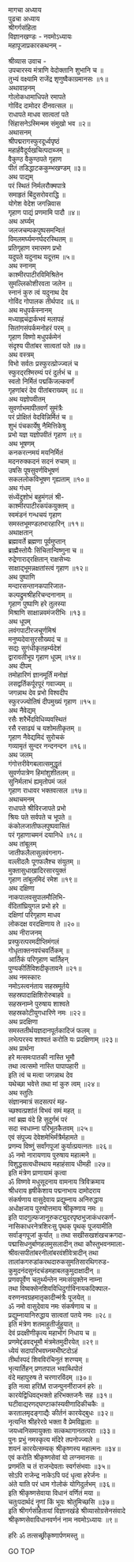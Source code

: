 मागचा अध्याय  
पुढचा अध्याय  
श्रीगर्गसंहिता  
विज्ञानखण्डः - नवमोऽध्यायः  
महापूजाप्रकारकथनम् -  
  
श्रीव्यास उवाच -  
उपचारस्य मंत्राणि वेदोक्तानि शुभानि च ॥  
तुभ्यं वक्ष्यामि राजेंद्र शृणुष्वैकाग्रमानसः ॥१॥  
अथावाहनम्  
गोलोकधामाधिपते रमापते  
     गोविंद दामोदर दीनवत्सल ॥  
राधापते माधव सात्वतां पते  
     सिंहासनेऽस्मिन्मम संमुखो भव ॥२॥  
अथासनम्  
श्रीपद्मरागस्फुरदूर्ध्वपृष्ठं  
     महार्हवैदूर्यखचित्पदाब्जम् ॥  
वैकुण्ठ वैकुण्ठपते गृहाण  
     पीतं तडिद्धाटककुम्भखण्डम् ॥३॥  
अथ पाद्यम्  
परं स्थितं निर्मलरौक्मपात्रे  
     समाहृतं बिंदुसरोवराद्धि ॥  
योगेश वेदेश जगन्निवास  
     गृहाण पाद्यं प्रणमामि पादौ ॥४॥  
अथ अर्घ्यम्  
जलजचम्पकपुष्पसमन्वितं  
     विमलमर्घ्यमनर्घदरस्थितम् ॥  
प्रतिगृहाण रमारमण प्रभो  
     यदुपते यदुनाथ यदूत्तम ॥५॥  
अथ स्नानम्  
काश्मीरपाटीरविमिश्रितेन  
     सुमल्लिकोशीरवता जलेन ॥  
स्नानं कुरु त्वं यदुनाथ देव  
     गोविंद गोपालक तीर्थपाद ॥६॥  
अथ मधुपर्कस्नानम्  
मध्याह्नचंद्रार्कभवं मलापहं  
     सितांगसंपर्कमनोहरं परम् ॥  
गृहाण विष्णो मधुपर्कमेनं  
     संदृश्य पीतांबर सात्वतां पते ॥७॥  
अथ वस्त्रम्  
विभो सर्वतः प्रस्फुरत्प्रोज्ज्वलं च  
     स्फुरद्‌रश्मिरम्यं परं दुर्लभं च ॥  
स्वतो निर्मितं पद्मकिंजल्कवर्णं  
     गृहणांबरं देव पीतांबराख्यम् ॥८॥  
अथ यज्ञोपवीतम्  
सुवर्णाभमापीतवर्णं सुमंत्रैः  
     परं प्रोक्षितं वेदविन्निर्मितं च ॥  
शुभं पंचकार्येषु नैमित्तिकेषु  
     प्रभो यज्ञ यज्ञोपवीतं गृहाण ॥९॥  
अथ भूषणम्  
कनकरत्नमयं मयनिर्मितं  
     मदनरुक्कदनं सदनं रुचाम् ॥  
उषसि पूषसुवर्णविभूषणं  
     सकललोकविभूषण गृह्यताम् ॥१०॥  
अथ गंधम्  
संध्येंदुशोभं बहुमंगलं श्री-  
     काश्मीरपाटीरकपंकयुक्तम् ॥  
स्वमंडनं गन्धचयं गृहाण  
     समस्तभूमण्डलभारहारिन् ॥११॥  
अथाक्षतान्  
ब्रह्मावर्ते ब्रह्मणा पूर्वमुप्तान्  
     ब्राह्मैस्तोयैः सिंचितान्विष्णुना च ॥  
रुद्रेणाराद्‌रक्षितान् राक्षसेभ्यः  
     साक्षाद्भूमन्नक्षतांस्त्वं गृहाण ॥१२॥  
अथ पुष्पाणि  
मन्दारसन्तानकपारिजात-  
     कल्पद्रुमश्रीहरिचन्दनानाम् ॥  
गृहाण पुष्पाणि हरे तुलस्या  
     मिश्राणि साक्षान्नवमंजरीभिः ॥१३॥  
अथ धूपम्  
लवंगपाटीरजचूर्णमिश्रं  
     मनुष्यदेवासुरसौख्यदं च ॥  
सद्यः सुगंधीकृतहर्म्यदेशं  
     द्वारावतीभूप गृहाण धूपम् ॥१४॥  
अथ दीपम्  
तमोहारिणं ज्ञानमूर्तिं मनोज्ञं  
     लसद्वर्तिकर्पूरपूरं गवाज्यम् ॥  
जगन्नाथ देव प्रभो विश्वदीप  
     स्फुरज्ज्योतिषं दीपमुख्यं गृहाण ॥१५॥  
अथ नैवेद्यम्  
रसैः शरैर्भेदविधिव्यवस्थितं  
     रसै रसाढ्यं च यशोमतीकृतम् ॥  
गृहाण नैवेद्यमिदं सुरोचकं  
     गव्यामृतं सुन्दर नन्दनन्दन ॥१६॥  
अथ जलम्  
गंगोत्तरीवेगबलात्समुद्धृतं  
     सुवर्णपात्रेण हिमांशुशीतलम् ॥  
सुनिर्मलाभं ह्यमृतोपमं जलं  
     गृहाण राधावर भक्तवत्सल ॥१७॥  
अथाचमनम्  
राधापते श्रीविरजापते प्रभो  
     श्रियः पते सर्वपते च भूपते ॥  
कंकोलजातीफलपुष्पवासितं  
     परं गृहाणाचमनं दयानिधे ॥१८॥  
अथ तांबूलम्  
जातीफलैलासुलवंगनाग-  
     वल्लीदलैः पूगफलैश्च संयुतम् ॥  
मुक्तासुधाखादिरसारयुक्तं  
     गृहाण तांबूलमिदं रमेश ॥१९॥  
अथ दक्षिणा  
नाकपालवसुपालमौलिभि-  
     र्वंदितांघ्रियुगल प्रभो हरे ॥  
दक्षिणां परिगृहाण माधव  
     लोकदक्ष वरदक्षिणाय ते ॥२०॥  
अथ नीराजनम्  
प्रस्फुरत्परमदीप्तिमंगलं  
     गोधृताक्तनवपंचवर्तिकम् ॥  
आर्तिकं परिगृहाण चार्तिहन्  
     पुण्यकीर्तिविशदीकृतावने ॥२१॥  
अथ नमस्कारः  
नमोऽस्त्वनंताय सहस्रमूर्तये  
     सहस्रपादाक्षिशिरोरुबाहवे ॥  
सहस्रनाम्ने पुरुषाय शाश्वते  
     सहस्रकोटीयुगधारिणे नमः ॥२२॥  
अथ प्रदक्षिणा  
समस्ततीर्थयज्ञदानपूर्तकादिजं फलम् ॥  
लभेत्परस्य शाश्वतं करोति यः प्रदक्षिणाम् ॥२३॥  
अथ प्रार्थना  
हरे मत्समःपातकी नास्ति भूमौ  
     तथा त्वत्समो नास्ति पापापहारी ॥  
इति त्वं च मत्वा जगन्नाथ देव  
     यथेच्छा भवेत्ते तथा मां कुरु त्वम् ॥२४॥  
अथ स्तुतिः  
संज्ञानमात्रं सदसत्परं मह-  
     च्छश्वत्प्रशांतं विभवं समं महत् ॥  
त्वां ब्रह्म वंदे हि सुदुर्गमं परं  
     सदा स्वधाम्ना परिभूतकैतवम् ॥२५॥  
एवं संपूज्य देवेशमेभिर्मंत्रैर्महामते ॥  
प्रणम्य विष्णुं सर्वांगपूजां कुर्यात्प्रयत्नतः ॥२६॥  
ॐ नमो नारायणाय पुरुषाय महात्मने ॥  
विशुद्धसत्वधीस्थाय महाहंसाय धीमही ॥२७॥  
इति मंत्रेण प्राणायामं कृत्वा  
ॐ विष्णवे मधुसूदनाय वामनाय त्रिविक्रमाय  
श्रीधराय हृषीकेशाय पद्मनाभाय दामोदराय  
संकर्षणाय वासुदेवाय प्रद्युम्नाय अनिरुद्धाय  
अधोक्षजाय पुरुषोत्तमाय श्रीकृष्णाय नमः ॥  
इति पादगुल्फजानूरुकट्युदरपृष्ठभुजाकंधरकर्ण-  
नासिकाधरनेत्रशिरःसु पृथक् पृथक् पूजयामीति  
सर्वाङ्गपूजां कुर्यात् ॥ तथा सखीसखशंखचक्रगदा-  
पद्मासिधनुर्बाणहलमुसलादीन् तथा कौस्तुभवनमाला-  
श्रीवत्सपीतांबरनीलांबरवंशीवेत्रादीन् तथा  
तालांकगरुडांकरथदारुकसुमतिसारथिगरुड-  
कुमुदनंदसुनंदचंडमहाबलकुमुदाक्षादीन् ॥  
प्रणवपूर्वेण चतुर्थ्यन्तेन नमःसंयुक्तेन नाम्ना  
तथा विष्वक्सेनशिवविधिदुर्गाविनायकदिक्पाल-  
वरुणनवग्रहमातृकादीन्मंत्रैः पूजयेत् ॥  
ॐ नमो वासुदेवाय नमः संकर्षणाय च ॥  
प्रद्युम्नायानिरुद्धाय सात्वतां पतये नमः ॥२८॥  
इति मंत्रेण शतमाहुतीर्जुहुयात् ॥  
देवं प्रदक्षीणीकृत्य महाभोगं निधाय च ॥  
प्रणमेद्दंडवद्भूमौ मंत्रमेतमुदीरयेत् ॥२९॥  
ध्येयं सदापरिभवघ्नमभीष्टदोऽहं  
     तीर्थास्पदं शिवविरंचिनुतं शरण्यम् ॥  
भृत्यार्तिहन् प्रणतपाल भवाब्धिपोतं  
     वंदे महापुरुष ते चरणारविंदम् ॥३०॥  
इति नत्वा हरिM राजन्पुनर्नीराजनं हरेः ॥  
कारयेद्विधिवद्‌भक्तो हरिभक्तजनैः सह ॥३१॥  
घटीवाद्यरणद्घण्टाकांस्यवीणादिकीचकैः ॥  
करतालमृदङ्गाद्यैः कीर्तनं कारयेद्बुधः ॥३२॥  
नृत्यन्ति श्रीहरेरग्रे भक्ता वै प्रेमविह्वलाः ॥  
जयध्वनिसमायुक्ताः सत्कथागानतत्पराः ॥३३॥  
पुनः प्रभुं नमस्कृत्य मंदिरे तपनोज्ज्वले ॥  
शयनं कारयेत्सम्यक् श्रीकृष्णस्य महात्मनः ॥३४॥  
एवं करोति श्रीकृष्णसेवां यो लग्नमानसः ॥  
प्रणमंति च तं राजन्देवताः स्वर्गसंभवाः ॥३५॥  
सोऽपि राजेन्द्र नाकेऽपि पदं धृत्वा हरेर्जनः ॥  
अंते याति परं धाम गोलोकं योगिदुर्लभम् ॥३६॥  
इति श्रीकृष्णसेवाया विधानं वर्णितं मया ॥  
चतुःपदार्थदं नॄणां किं भूयः श्रोतुमिच्छसि ॥३७॥  
इति श्रीगर्गसंहितायां विज्ञानखंडे श्रीव्यासोग्रसेनसंवादे  
श्रीकृष्णसेवाविधानवर्णनं नाम नवमोऽध्यायः ॥९॥  
  
हरिः ॐ तत्सच्छ्रीकृष्णार्पणमस्तु ॥  
  
GO TOP
